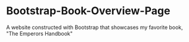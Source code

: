 # Bootstrap-Book-Overview-Page
A website constructed with Bootstrap that showcases my favorite book, "The Emperors Handbook"
